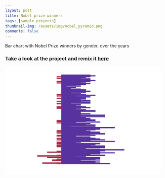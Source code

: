 ```yaml
---
layout: post
title: Nobel prize winners
tags: [sample projects]
thumbnail-img: /assets/img/nobel_pyramid.png
comments: false
---
```


Bar chart with Nobel Prize winners by gender, over the years

### Take a look at the project and remix it [here](https://playdatalab.github.io/editor/?project_url=/projects/nobelprize_piramyd_202307.sb3)
![earthquakes_globe](/assets/img/nobel_pyramid.png)
<!-- ![Alternative-way]({{ '/assets/img/image.jpg' | relative_url }}) -->


<!-- Dataset used: -->
